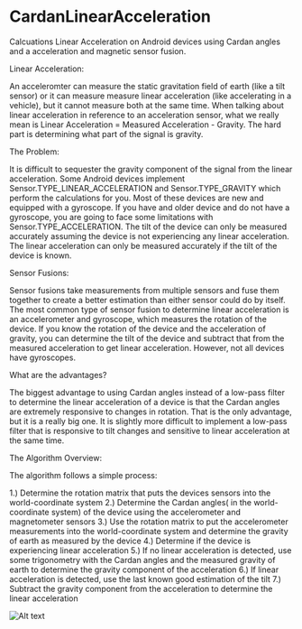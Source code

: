 CardanLinearAcceleration
========================

Calcuations Linear Acceleration on Android devices using Cardan angles and a acceleration and magnetic sensor fusion.

Linear Acceleration:

An acceleromter can measure the static gravitation field of earth (like a tilt sensor) or it can measure measure linear acceleration (like accelerating in a vehicle), but it cannot measure both at the same time. When talking about linear acceleration in reference to an acceleration sensor, what we really mean is Linear Acceleration = Measured Acceleration - Gravity. The hard part is determining what part of the signal is gravity.

The Problem:

It is difficult to sequester the gravity component of the signal from the linear acceleration. Some Android devices implement Sensor.TYPE_LINEAR_ACCELERATION and Sensor.TYPE_GRAVITY which perform the calculations for you. Most of these devices are new and equipped with a gyroscope. If you have and older device and do not have a gyroscope, you are going to face some limitations with Sensor.TYPE_ACCELERATION. The tilt of the device can only be measured accurately assuming the device is not experiencing any linear acceleration. The linear acceleration can only be measured accurately if the tilt of the device is known.

Sensor Fusions:

Sensor fusions take measurements from multiple sensors and fuse them together to create a better estimation than either sensor could do by itself. The most common type of sensor fusion to determine linear acceleration is an accelerometer and gyroscope, which measures the rotation of the device. If you know the rotation of the device and the acceleration of gravity, you can determine the tilt of the device and subtract that from the measured acceleration to get linear acceleration. However, not all devices have gyroscopes.

What are the advantages?

The biggest advantage to using Cardan angles instead of a low-pass filter to determine the linear acceleration of a device is that the Cardan angles are extremely responsive to changes in rotation. That is the only advantage, but it is a really big one. It is slightly more difficult to implement a low-pass filter that is responsive to tilt changes and sensitive to linear acceleration at the same time.

The Algorithm Overview:

The algorithm follows a simple process:

1.) Determine the rotation matrix that puts the devices sensors into the world-coordinate system
2.) Determine the Cardan angles( in the world-coordinate system) of the device using the accelerometer and magnetometer sensors
3.) Use the rotation matrix to put the accelerometer measurements into the world-coordinate system and determine the gravity of earth as measured by the device
4.) Determine if the device is experiencing linear acceleration
5.) If no linear acceleration is detected, use some trigonometry with the Cardan angles and the measured gravity of earth to determine the gravity component of the acceleration
6.) If linear acceleration is detected, use the last known good estimation of the tilt
7.) Subtract the gravity component from the acceleration to determine the linear acceleration

![Alt text](http://blog.kircherelectronics.com/blog/images/nexus_4_linear_acceleartion.png "Cardan Linear Acceleration")
